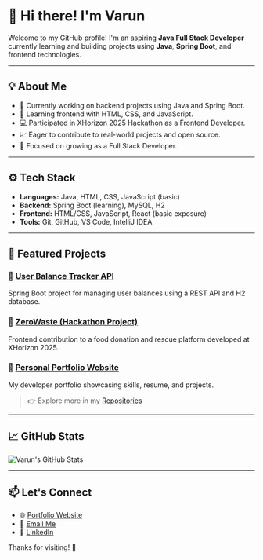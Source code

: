 # 👋 Hi there! I'm Varun

Welcome to my GitHub profile! I'm an aspiring **Java Full Stack Developer** currently learning and building projects using **Java**, **Spring Boot**, and frontend technologies.

---

## 💡 About Me

- 🔭 Currently working on backend projects using Java and Spring Boot.
- 🌱 Learning frontend with HTML, CSS, and JavaScript.
- 💻 Participated in XHorizon 2025 Hackathon as a Frontend Developer.
- 📈 Eager to contribute to real-world projects and open source.
- 🎯 Focused on growing as a Full Stack Developer.

---

## ⚙️ Tech Stack

- **Languages:** Java, HTML, CSS, JavaScript (basic)
- **Backend:** Spring Boot (learning), MySQL, H2
- **Frontend:** HTML/CSS, JavaScript, React (basic exposure)
- **Tools:** Git, GitHub, VS Code, IntelliJ IDEA

---

## 📁 Featured Projects

### 🔹 [User Balance Tracker API](https://github.com/varun-1729/user-balance-api)
Spring Boot project for managing user balances using a REST API and H2 database.

### 🔹 [ZeroWaste (Hackathon Project)](https://github.com/Varun-1729/New-Xhorizon)
Frontend contribution to a food donation and rescue platform developed at XHorizon 2025.

### 🔹 [Personal Portfolio Website](https://github.com/Varun-1729/Portfolio)
My developer portfolio showcasing skills, resume, and projects.

> 👉 Explore more in my [Repositories](https://github.com/varun-1729?tab=repositories)

---

## 📈 GitHub Stats

![Varun's GitHub Stats](https://github-readme-stats.vercel.app/api?username=varun-1729&show_icons=true&theme=default)

---

## 📫 Let's Connect

- 🌐 [Portfolio Website](https://72qgnm.csb.app/)
- 📧 [Email Me](mailto:palagani.varun2004@email.com)
- 💼 [LinkedIn](https://www.linkedin.com/in/varun-koushik-a74a1b28a?lipi=urn%3Ali%3Apage%3Ad_flagship3_profile_view_base_contact_details%3BOmvnK2g6TKaKNw201V3kDQ%3D%3D)

Thanks for visiting! 🚀
